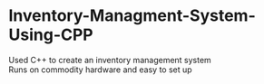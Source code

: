 # Inventory-Managment-System-Using-CPP
Used C++ to create an inventory management system<br>
Runs on commodity hardware and easy to set up
